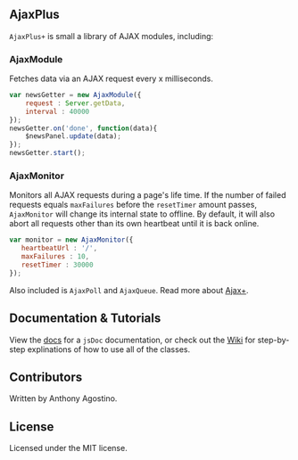 ## AjaxPlus
`AjaxPlus+` is small a library of AJAX modules, including:

### AjaxModule
Fetches data via an AJAX request every x milliseconds.
```js
var newsGetter = new AjaxModule({
    request : Server.getData,
    interval : 40000    
});
newsGetter.on('done', function(data){
    $newsPanel.update(data);
});
newsGetter.start();
```

### AjaxMonitor
Monitors all AJAX requests during a page's life time. If the number of failed requests equals `maxFailures` before the `resetTimer` amount passes, `AjaxMonitor` will change its internal state to offline. By default, it will also abort all requests other than its own heartbeat until it is back online.
```js
var monitor = new AjaxMonitor({
   heartbeatUrl : '/',
   maxFailures : 10,
   resetTimer : 30000
});
```

Also included is `AjaxPoll` and `AjaxQueue`. Read more about [Ajax+](https://github.com/Voliware/AjaxPlus/wiki).

## Documentation & Tutorials

View the [docs](http://voliware.github.io/AjaxPlus) for a `jsDoc` documentation, or check out the [Wiki](https://github.com/Voliware/AjaxPlus/wiki) for step-by-step explinations of how to use all of the classes.

## Contributors
Written by Anthony Agostino.

## License
Licensed under the MIT license.
